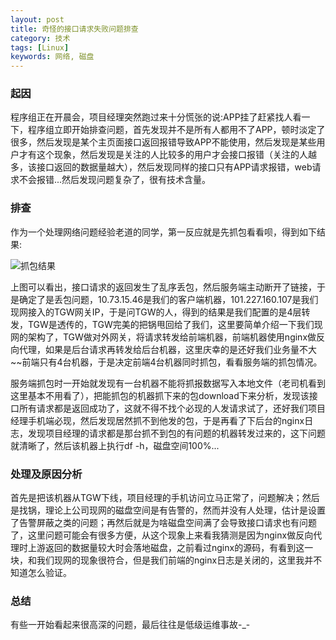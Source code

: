 ```yaml
---
layout: post
title: 奇怪的接口请求失败问题排查
category: 技术
tags: [Linux] 
keywords: 网络, 磁盘 
---
```


### 起因
程序组正在开晨会，项目经理突然跑过来十分慌张的说:APP挂了赶紧找人看一下，程序组立即开始排查问题，首先发现并不是所有人都用不了APP，顿时淡定了很多，然后发现是某个主页面接口返回报错导致APP不能使用，然后发现是某些用户才有这个现象，然后发现是关注的人比较多的用户才会接口报错（关注的人越多，该接口返回的数据量越大），然后发现同样的接口只有APP请求报错，web请求不会报错...然后发现问题复杂了，很有技术含量。

### 排查
作为一个处理网络问题经验老道的同学，第一反应就是先抓包看看呗，得到如下结果:

![抓包结果](http://shp.qpic.cn/zc_large/0/987_1495722440000/0)

上图可以看出，接口请求的返回发生了乱序丢包，然后服务端主动断开了链接，于是确定了是丢包问题，10.73.15.46是我们的客户端机器，101.227.160.107是我们现网接入的TGW网关IP，于是问TGW的人，得到的结果是我们配置的是4层转发，TGW是透传的，TGW完美的把锅甩回给了我们，这里要简单介绍一下我们现网的架构了，TGW做对外网关，将请求转发给前端机器，前端机器使用nginx做反向代理，如果是后台请求再转发给后台机器，这里庆幸的是还好我们业务量不大~~前端只有4台机器，于是决定前端4台机器同时抓包，看看服务端的抓包情况。

服务端抓包时一开始就发现有一台机器不能将抓报数据写入本地文件（老司机看到这里基本不用看了），把能抓包的机器抓下来的包download下来分析，发现该接口所有请求都是返回成功了，这就不得不找个必现的人发请求试了，还好我们项目经理手机端必现，然后发现居然抓不到他发的包，于是再看了下后台的nginx日志，发现项目经理的请求都是那台抓不到包的有问题的机器转发过来的，这下问题就清晰了，然后该机器上执行df -h，磁盘空间100%...

### 处理及原因分析
首先是把该机器从TGW下线，项目经理的手机访问立马正常了，问题解决；然后是找锅，理论上公司现网的磁盘空间是有告警的，然而并没有人处理，估计是设置了告警屏蔽之类的问题；再然后就是为啥磁盘空间满了会导致接口请求也有问题了，这里问题可能会有很多方便，从这个现象上来看我猜测是因为nginx做反向代理时上游返回的数据量较大时会落地磁盘，之前看过nginx的源码，有看到这一块，和我们现网的现象很符合，但是我们前端的nginx日志是关闭的，这里我并不知道怎么验证。

### 总结
有些一开始看起来很高深的问题，最后往往是低级运维事故-_-


